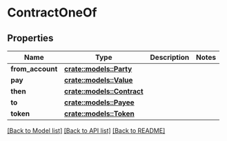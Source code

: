 # ContractOneOf

## Properties

Name | Type | Description | Notes
------------ | ------------- | ------------- | -------------
**from_account** | [**crate::models::Party**](Party.md) |  | 
**pay** | [**crate::models::Value**](Value.md) |  | 
**then** | [**crate::models::Contract**](Contract.md) |  | 
**to** | [**crate::models::Payee**](Payee.md) |  | 
**token** | [**crate::models::Token**](Token.md) |  | 

[[Back to Model list]](../README.md#documentation-for-models) [[Back to API list]](../README.md#documentation-for-api-endpoints) [[Back to README]](../README.md)


